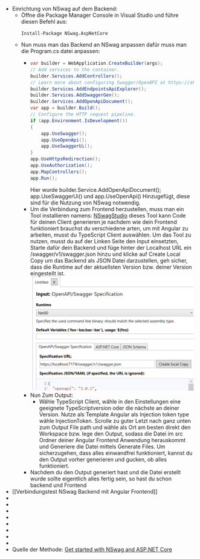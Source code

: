 - Einrichtung von NSwag auf dem Backend:
	- Öffne die Package Manager Console in Visual Studio und führe diesen Befehl aus:
	  ```Powersehll
	  Install-Package NSwag.AspNetCore
	  ```
	- Nun muss man das Backend an NSwag anpassen dafür muss man die Program.cs datei anpassen:
		- ```C#
		  var builder = WebApplication.CreateBuilder(args);
		  // Add services to the container.
		  builder.Services.AddControllers();
		  // Learn more about configuring Swagger/OpenAPI at https://aka.ms/aspnetcore/swashbuckle
		  builder.Services.AddEndpointsApiExplorer();
		  builder.Services.AddSwaggerGen();
		  builder.Services.AddOpenApiDocument();
		  var app = builder.Build();
		  // Configure the HTTP request pipeline.
		  if (app.Environment.IsDevelopment())
		  {
		      app.UseSwagger();
		      app.UseOpenApi();
		      app.UseSwaggerUi();
		  }
		  app.UseHttpsRedirection();
		  app.UseAuthorization();
		  app.MapControllers();
		  app.Run();
		  ```
		  Hier wurde builder.Service.AddOpenApiDocument(); app.UseSwaggerUi() und app.UseOpenApi()  Hinzugefügt, diese sind für die Nutzung von NSwag notwendig.
		- Um die Verbindung zum Frontend herzustellen, muss man ein Tool installieren namens: [NSwagStudio](https://github.com/RicoSuter/NSwag/wiki/NSwagStudio) dieses Tool kann Code für deinen Client generieren je nachdem wie dein Frontend funktioniert brauchst du verschiedene arten, um mit Angular zu arbeiten, musst du TypeScript Client auswählen.
		  Um das Tool zu nutzen, musst du auf der Linken Seite den Input einsetzten, Starte dafür dein Backend und füge hinter der Localhost URL ein /swagger/v1/swagger.json hinzu und klicke auf Create Local Copy um das Backend als JSON Datei darzustellen, geh sicher, dass die Runtime auf der aktuellsten Version bzw. deiner Version eingestellt ist.
		  ![image.png](../assets/image_1715847135358_0.png)
		- Nun Zum Output:
			- Wähle TypeScript Client, wähle in den Einstellungen eine geeignete TypeScriptversion oder die nächste an deiner Version. Nutze als Template Angular als Injection token type wähle InjectionToken. Scrolle zu guter Letzt nach ganz unten zum Output File path und wähle als Ort am besten direkt den Workspace bzw. lege den Output, sodass die Datei im src Ordner deiner Angular Frontend Anwendung herauskommt und Generiere die Datei mittels Generate Files. Um sicherzugehen, dass alles einwandfrei funktioniert, kannst du den Output vorher generieren und gucken, ob alles funktioniert.
		- Nachdem du den Output generiert hast und die Datei erstellt wurde sollte eigentlich alles fertig sein, so hast du schon backend und Frontend
- [[Verbindungstest NSwag Backend mit Angular Frontend]]
-
-
-
-
-
-
-
-
- Quelle der Methode: [Get started with NSwag and ASP.NET Core](https://learn.microsoft.com/en-us/aspnet/core/tutorials/getting-started-with-nswag?view=aspnetcore-8.0&tabs=visual-studio)
